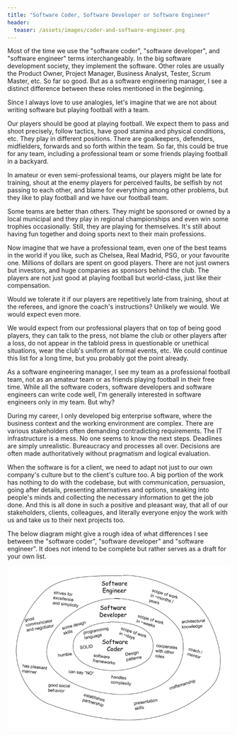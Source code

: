 ```yaml
---
title: "Software Coder, Software Developer or Software Engineer"
header:
  teaser: /assets/images/coder-and-software-engineer.png
---
```

Most of the time we use the "software coder", "software developer", and "software engineer" terms interchangeably. In the big software development society, they implement the software. Other roles are usually the Product Owner, Project Manager, Business Analyst, Tester, Scrum Master, etc. So far so good. But as a software engineering manager, I see a distinct difference between these roles mentioned in the beginning.

Since I always love to use analogies, let's imagine that we are not about writing software but playing football with a team.

Our players should be good at playing football. We expect them to pass and shoot precisely, follow tactics, have good stamina and physical conditions, etc. They play in different positions. There are goalkeepers, defenders, midfielders, forwards and so forth within the team. So far, this could be true for any team, including a professional team or some friends playing football in a backyard.

In amateur or even semi-professional teams, our players might be late for training, shout at the enemy players for perceived faults, be selfish by not passing to each other, and blame for everything among other problems, but they like to play football and we have our football team.

Some teams are better than others. They might be sponsored or owned by a local municipal and they play in regional championships and even win some trophies occasionally. Still, they are playing for themselves. It's still about having fun together and doing sports next to their main professions.

Now imagine that we have a professional team, even one of the best teams in the world if you like, such as Chelsea, Real Madrid, PSG, or your favourite one. Millions of dollars are spent on good players. There are not just owners but investors, and huge companies as sponsors behind the club. The players are not just good at playing football but world-class, just like their compensation.

Would we tolerate it if our players are repetitively late from training, shout at the referees, and ignore the coach's instructions? Unlikely we would. We would expect even more.

We would expect from our professional players that on top of being good players, they can talk to the press, not blame the club or other players after a loss, do not appear in the tabloid press in questionable or unethical situations, wear the club's uniform at formal events, etc. We could continue this list for a long time, but you probably got the point already.

As a software engineering manager, I see my team as a professional football team, not as an amateur team or as friends playing football in their free time. While all the software coders, software developers and software engineers can write code well, I'm generally interested in software engineers only in my team. But why?

During my career, I only developed big enterprise software, where the business context and the working environment are complex. There are various stakeholders often demanding contradicting requirements. The IT infrastructure is a mess. No one seems to know the next steps. Deadlines are simply unrealistic. Bureaucracy and processes all over. Decisions are often made authoritatively without pragmatism and logical evaluation.

When the software is for a client, we need to adapt not just to our own company's culture but to the client's culture too. A big portion of the work has nothing to do with the codebase, but with communication, persuasion, going after details, presenting alternatives and options, sneaking into people's minds and collecting the necessary information to get the job done. And this is all done in such a positive and pleasant way,  that all of our stakeholders, clients, colleagues, and literally everyone enjoy the work with us and take us to their next projects too.

The below diagram might give a rough idea of what differences I see between the "software coder", "software developer" and "software engineer". It does not intend to be complete but rather serves as a draft for your own list.

![](/assets/images/coder-and-software-engineer.png)
